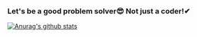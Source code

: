 ### Let's be a good problem solver😎 Not just a coder!✔
[![Anurag's github stats](https://github-readme-stats.vercel.app/api?username=Ethan-kim9)](https://github.com/anuraghazra/github-readme-stats)

<!--
**Ethan-kim9/Ethan-kim9** is a ✨ _special_ ✨ repository because its `README.md` (this file) appears on your GitHub profile.

Here are some ideas to get you started:

- 🔭 I’m currently working on ...
- 🌱 I’m currently learning ...
- 👯 I’m looking to collaborate on ...
- 🤔 I’m looking for help with ...
- 💬 Ask me about ...
- 📫 How to reach me: ...
- 😄 Pronouns: ...
- ⚡ Fun fact: ...
-->
